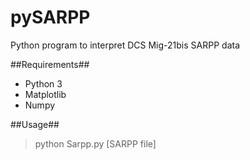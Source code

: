 pySARPP
=======

Python program to interpret DCS Mig-21bis SARPP data

##Requirements##
* Python 3
* Matplotlib
* Numpy

##Usage##

> python Sarpp.py [SARPP file]
